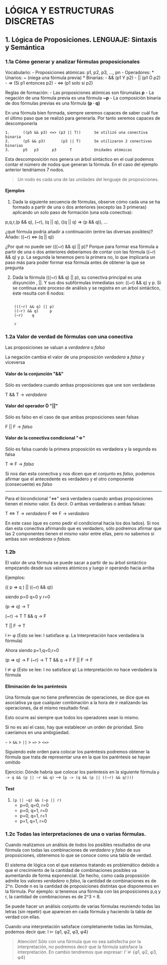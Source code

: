 # LÓGICA Y ESTRUCTURAS DISCRETAS

## 1. Lógica de Proposiciones. LENGUAJE: Sintaxis y Semántica

### 1.1a Cómo generar y analizar fórmulas proposicionales

Vocabulario:
    - Proposiciones atómicas: p1, p2, p3, ..., pn
    - Operadores:
        * Unarios: ~    (niega una fórmula previa)
        * Binarias:
            - &&        (p1 Y p2)
            - ||        (p1 Ó p2)
            - =>        (Si p1 entonces p2)
            - <=>       (p1 solo si p2)

Reglas de formación:
    - Las proposiciones atómicas son fórumalas **p**
    - La negación de una fórmula previa es una fórmula **~p**
    - La composición binaria de dos fórmulas previas es una fórmula **(p · q)**

En una fórmula bien formada, siempre seremos capaces de saber cuál fue el
último paso que se realizó para generarla. Por tanto seremos capaces de
descomponerla

```
1.      ((p5 && p3) <=> (p3 || T))      Se utilizó una conectiva binaria
2.      (p5 && p3)       (p3 || T)      Se utilizaron 2 conectivas binarias 
3.      p5   p3      p3      T          Unidades atómicas
```

Esta descomposición nos genera un árbol sintáctico en el cual podemos contar
el número de nodos que generan la fórmula. En el caso del ejemplo anterior
tendríamos 7 nodos.

> Un nodo es cada una de las unidades del lenguaje de proposiciones.

#### Ejemplos

1. Dada la siguiente secuencia de fórmulas, observe cómo cada una se ha 
formado a partir de una o dos anteriores (excepto las 3 primeras) aplicando 
un solo paso de formación (una sola conectiva):

p,q,r,(p && q), (~r), (q || q), ((q || q) => (p && q)), ...

¿qué fórmula podría añadir a continuación (entre las diversas posibles)? 
Añado: ((~r) <=> (q || q))

¿Por qué no puede ser (((~r) && q) || p)?
Porque para formar esa fórmula a partir de una o dos anteriores deberíamos de
contar con las fórmula ((~r) && q) y p. La segunda la tenemos pero la primera
no, lo que implicaría un paso más para poder formar esa fórmula antes de
obtener la que se pregunta

2. Dada la fórmula (((~r) && q) || p), su conectiva principal es una disyunción
, ||. Y sus dos subfórmulas inmediatas son: ((~r) && q) y p. Si se contínua 
este proceso de análisis y se registra en un árbol sintáctico, éste resulta 
con 6 nodos:

```

    (((~r) && q) || p)
    ((~r) && q)     p
    (~r)    q

    r
```

### 1.2a Valor de verdad de fórmulas con una conectiva

Las proposiciones se valuan a *verdadera* o *falsa*

La negación cambia el valor de una proposición *verdadera* a *falsa* y viceversa

#### Valor de la conjunción "&&"

Sólo es verdadera cuando ambas proposiciones que une son verdaderas

T && T -> *verdadera*

#### Valor del operador Ò "||"

Sólo es falso en el caso de que ambas proposiciones sean falsas

F || F -> *falso*

#### Valor de la conectiva condicional "=>"

Sólo es falsa cuando la primera proposición es verdadera y la segunda es falsa

T => F -> *falso*

Si nos dan esta conectiva y nos dicen que el conjunto es *falso*, podemos afirmar
que el antecedente es verdadero y el otro componente (consecuente) es *falso*

---

Para el bicondicional "<=>" será verdadera cuando ambas proposiciones tienen el
mismo valor. Es decir. O ambas verdaderas o ambas falsas:

T <=> T -> *verdadero*
F <=> F -> *verdadero*

En este caso (que es como pedir el condicional hacia los dos lados). Si nos
dan esta conectiva afirmando que es verdadero, sólo podremos afirmar que las
2 componentes tienen el mismo valor entre ellas, pero no sabemos si ambas son
*verdaderas* o *falsas*.

### 1.2b

El valor de una fórmula se puede sacar a partir de su árbol sintáctico empezando
desde sus valores atómicos y luego ir operando hacia arriba

Ejemplos:

(( p => q ) || ((~r) && q))

siendo p=0 q=0 y r=0

(p => q) -> T

(~r) -> T
T && q -> F

T || F -> T

I ⊨ φ  (Esto se lee: I satisface φ. La Interpretación hace verdadera la fórmula)

Ahora siendo p=1,q=0,r=0

(p => q) -> F
(~r) ->  T
T && q -> F
F || F -> F

I ⊭ φ  (Esto se lee: I no satisface φ) La interpretación no hace verdadera la
        fórmula

#### Eliminación de los paréntesis

Una fórmula que no tiene preferencias de operaciones, se dice que es asociativa
ya que cualquier combinación a la hora de ir realizando las operaciones, da el
mismo resultado final.

Esto ocurre así siempre que todos los operadores sean lo mismo.

Si no es así el caso, hay que establecer un orden de prioridad. Sino caeríamos 
en una ambigüedad.

`~` > `&&` > `||` > `=>` > `<=>`

Siguiendo este orden para colocar los paréntesis podremos obtener la fórmula
que trata de representar una en la que los paréntesis se hayan omitido

Ejercicio: Dónde habría que colocar los paréntesis en la siguiente fórmula
`p -> q && (p || ~r && q)` --> `(p -> (q && (p || ((~r) && q))))`

#### Test

1. `(p || ~q) && (~p || r)`
    * p=0, q=0, r=0
    * p=0, q=1, r=0
    * p=0, q=1, r=1
    * p=1, q=1, r=0

### 1.2c Todas las interpretaciones de una o varias fórmulas.

Cuando realizamos un análisis de todos los posibles resultados de una fórmula
con todas las combinaciones de *verdadero* y *falso* de sus proposiciones,
obtenemos lo que se conoce como una tabla de verdad.

El sistema de lógica con el que estamos tratando es problemático debido a que
el crecimiento de la cantidad de combinaciones posibles va aumentando de forma
exponencial. De hecho, como cada proposición admite los valores *verdadero* o
*falso*, la cantidad de combinaciones es de 2^n. Donde n es la cantidad de 
proposiciones distintas que disponemos en la fórmula. Por ejemplo: si tenemos
una fórmula con las proposiciones p,q y r, la cantidad de combinaciones es de
2^3 = 8.

Se puede hacer un análisis conjunto de varias fórmulas reuniendo todas las 
letras (sin repetir) que aparecen en cada fórmula y haciendo la tabla de 
verdad con ellas.

Cuando una interpretación satisface completamente todas las fórmulas, podemos 
decir que: I ⊨ {φ1, φ2, φ3, φ4}

> Atención! Sólo con una fórmula que no sea satisfecha por la interpretación,
no podremos decir que la fórmula satisface la interpretación. En cambio tendremos
que expresar: I' ⊭ {φ1, φ2, φ3, φ4}